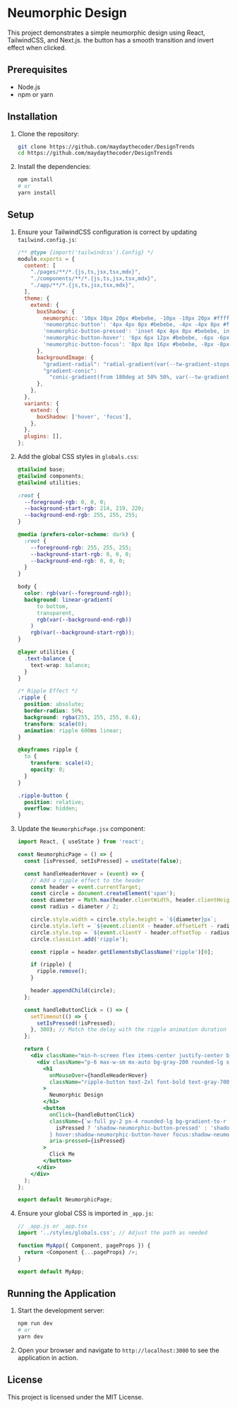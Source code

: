 # Neumorphic Design

This project demonstrates a simple neumorphic design using React, TailwindCSS, and Next.js. the button has a smooth transition and invert effect when clicked.

## Prerequisites

- Node.js
- npm or yarn

## Installation

1. Clone the repository:
    ```sh
    git clone https://github.com/maydaythecoder/DesignTrends
    cd https://github.com/maydaythecoder/DesignTrends
    ```

2. Install the dependencies:
    ```sh
    npm install
    # or
    yarn install
    ```

## Setup

1. Ensure your TailwindCSS configuration is correct by updating `tailwind.config.js`:
    ```javascript
    /** @type {import('tailwindcss').Config} */
    module.exports = {
      content: [
        "./pages/**/*.{js,ts,jsx,tsx,mdx}",
        "./components/**/*.{js,ts,jsx,tsx,mdx}",
        "./app/**/*.{js,ts,jsx,tsx,mdx}",
      ],
      theme: {
        extend: {
          boxShadow: {
            neumorphic: '10px 10px 20px #bebebe, -10px -10px 20px #ffffff',
            'neumorphic-button': '4px 4px 8px #bebebe, -4px -4px 8px #ffffff',
            'neumorphic-button-pressed': 'inset 4px 4px 8px #bebebe, inset -4px -4px 8px #ffffff',
            'neumorphic-button-hover': '6px 6px 12px #bebebe, -6px -6px 12px #ffffff',
            'neumorphic-button-focus': '8px 8px 16px #bebebe, -8px -8px 16px #ffffff',
          },
          backgroundImage: {
            "gradient-radial": "radial-gradient(var(--tw-gradient-stops))",
            "gradient-conic":
              "conic-gradient(from 180deg at 50% 50%, var(--tw-gradient-stops))",
          },
        },
      },
      variants: {
        extend: {
          boxShadow: ['hover', 'focus'],
        },
      },
      plugins: [],
    };
    ```

2. Add the global CSS styles in `globals.css`:
    ```css
    @tailwind base;
    @tailwind components;
    @tailwind utilities;

    :root {
      --foreground-rgb: 0, 0, 0;
      --background-start-rgb: 214, 219, 220;
      --background-end-rgb: 255, 255, 255;
    }

    @media (prefers-color-scheme: dark) {
      :root {
        --foreground-rgb: 255, 255, 255;
        --background-start-rgb: 0, 0, 0;
        --background-end-rgb: 0, 0, 0;
      }
    }

    body {
      color: rgb(var(--foreground-rgb));
      background: linear-gradient(
          to bottom,
          transparent,
          rgb(var(--background-end-rgb))
        )
        rgb(var(--background-start-rgb));
    }

    @layer utilities {
      .text-balance {
        text-wrap: balance;
      }
    }

    /* Ripple Effect */
    .ripple {
      position: absolute;
      border-radius: 50%;
      background: rgba(255, 255, 255, 0.6);
      transform: scale(0);
      animation: ripple 600ms linear;
    }

    @keyframes ripple {
      to {
        transform: scale(4);
        opacity: 0;
      }
    }

    .ripple-button {
      position: relative;
      overflow: hidden;
    }
    ```

3. Update the `NeumorphicPage.jsx` component:
    ```jsx
    import React, { useState } from 'react';

    const NeumorphicPage = () => {
      const [isPressed, setIsPressed] = useState(false);

      const handleHeaderHover = (event) => {
        // Add a ripple effect to the header
        const header = event.currentTarget;
        const circle = document.createElement('span');
        const diameter = Math.max(header.clientWidth, header.clientHeight);
        const radius = diameter / 2;

        circle.style.width = circle.style.height = `${diameter}px`;
        circle.style.left = `${event.clientX - header.offsetLeft - radius}px`;
        circle.style.top = `${event.clientY - header.offsetTop - radius}px`;
        circle.classList.add('ripple');

        const ripple = header.getElementsByClassName('ripple')[0];

        if (ripple) {
          ripple.remove();
        }

        header.appendChild(circle);
      };

      const handleButtonClick = () => {
        setTimeout(() => {
          setIsPressed(!isPressed);
        }, 300); // Match the delay with the ripple animation duration
      };

      return (
        <div className="min-h-screen flex items-center justify-center bg-gray-200">
          <div className="p-6 max-w-sm mx-auto bg-gray-200 rounded-lg shadow-neumorphic">
            <h1
              onMouseOver={handleHeaderHover}
              className="ripple-button text-2xl font-bold text-gray-700 mb-4"
            >
              Neumorphic Design
            </h1>
            <button
              onClick={handleButtonClick}
              className={`w-full py-2 px-4 rounded-lg bg-gradient-to-r from-gray-200 to-gray-300 text-gray-700 font-semibold focus:outline-none transition-shadow duration-300 ease-in-out ${
                isPressed ? 'shadow-neumorphic-button-pressed' : 'shadow-neumorphic-button'
              } hover:shadow-neumorphic-button-hover focus:shadow-neumorphic-button-focus`}
              aria-pressed={isPressed}
            >
              Click Me
            </button>
          </div>
        </div>
      );
    };

    export default NeumorphicPage;
    ```

4. Ensure your global CSS is imported in `_app.js`:
    ```javascript
    // _app.js or _app.tsx
    import '../styles/globals.css'; // Adjust the path as needed

    function MyApp({ Component, pageProps }) {
      return <Component {...pageProps} />;
    }

    export default MyApp;
    ```

## Running the Application

1. Start the development server:
    ```sh
    npm run dev
    # or
    yarn dev
    ```

2. Open your browser and navigate to `http://localhost:3000` to see the application in action.

## License

This project is licensed under the MIT License.
